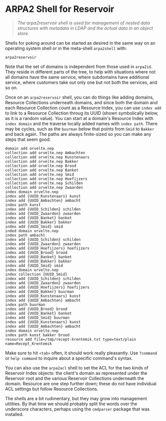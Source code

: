 # ARPA2 Shell for Reservoir

> *The arpa2reservoir shell is used for management of nested
> data structures with metadata in LDAP and the actual data
> in an object store.*

Shells for poking around can be started as desired in the
same way on an operating system shell or in the meta-shell
`arpa2shell` with:

```
arpa2reservoir
```

Note that the set of domains is independent from those
used in `arpa2id`.  They reside in different parts
of the tree, to help with situations where not all
domains have the same service, where subdomains have
additional service, where customers take out only one
but not both the services, and so on.

Once on an `arpa2reservoir` shell, you can do things like
adding domains, Resource Collections underneath domains,
and since both the domain and each Resource Collection
count as a Resource Index, you can use `index add` to
link to a Resource Collection throug its UUID (shown
symbolically below, as it is a random value).  You can
start at a domain's Resource Index with `index domain`
and the traverse locally added names with `index path`.
There may be cycles, such as the `buurman` below that
points from `Smid` to `Bakker` and back again.  The
paths are always finite-sized so you can make any
steps that seem good.

```
domain add orvelte.nep
collection add orvelte.nep Ambachten
collection add orvelte.nep Kunstenaars
collection add orvelte.nep Bakker
collection add orvelte.nep Brood
collection add orvelte.nep Banket
collection add orvelte.nep Smid
collection add orvelte.nep Hoefijzers
collection add orvelte.nep Schilden
collection add orvelte.nep Zwaarden
index domain orvelte.nep
index add {UUID_Kunstenaars} kunst
index add {UUID_Ambachten} ambacht
index path kunst
index add {UUID_Schilden} schilden
index add {UUID_Zwaarden} zwaarden
index add {UUID_Banket} banket
index add {UUID_Bakker} bakker
index add {UUID_Smid} smid
inded domain orvelte.nep
index path ambacht
index add {UUID_Schilden} schilden
index add {UUID_Zwaarden} zwaarden
index add {UUID_Hoefijzers} hoefijzers
index add {UUID_Brood} brood
index add {UUID_Banket} banket
index add {UUID_Bakker} bakker
index add {UUID_Smid} smid
index domain orvelte.nep
index collection {UUID_Smid}
index add {UUID_Schilden} schilden
index add {UUID_Zwaarden} zwaarden
index add {UUID_Hoefijzers} hoefijzers
index add {UUID_Bakker} buurman
index add {UUID_Kunstenaars} kunst
index add {UUID_Ambachten} ambacht
index path buurman
index add {UUID_Brood} brood
index add {UUID_Banket} banket
index add {UUID_Smid} buurman
index add {UUID_Kunstenaars} kunst
index add {UUID_Ambachten} ambacht
index domain orvelte.nep
index path kunst bakker brood
resource add file=/tmp/recept-krentemik.txt type=text/plain name=Recept_Krentemik
```

Make sure to hit `<tab>` often, it should work really
pleasantly.  Use `?command` or `help command` to inquire
about a specific command's syntax.

You can also use the `arpa2acl` shell to set the ACL for
the two kinds of Reservoir Index objects: the client's
domain as represented under the Reservoir root and the
various Reservoir Collections underneath the domain.
Resource are one step further down; these do not have
individual ACL settings but follow Resource Collections.

The shells are a bit rudimentary, but they may grow
into management utilities.  By that time we should
probably split the words over the underscore characters,
perhaps using the `cmdparser` package that was installed.
